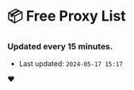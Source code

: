 # :package: Free Proxy List
### Updated every 15 minutes.

- Last updated: `2024-05-17 15:17`

:heart:

